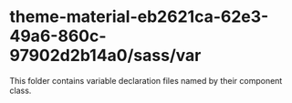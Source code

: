 # theme-material-eb2621ca-62e3-49a6-860c-97902d2b14a0/sass/var

This folder contains variable declaration files named by their component class.
